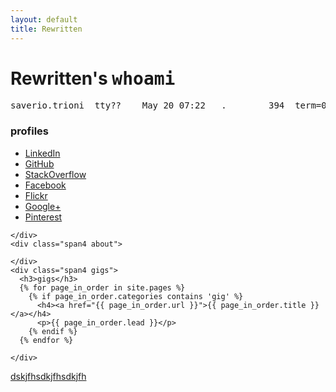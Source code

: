 ```yaml
---
layout: default
title: Rewritten
---
```

<h1>Rewritten's <tt>whoami</tt></h1>
<pre>saverio.trioni  tty??    May 20 07:22   .        394  term=0 exit=0</pre>


<div class="container">
  <div class="row">
    <div class="span4 links">
      <h3>profiles</h3>
      <ul>
        <li><a href="http://www.linkedin.com/in/saveriotrioni">LinkedIn</a></li>
        <li><a href="https://github.com/rewritten">GitHub</a></li>
        <li><a href="http://stackoverflow.com/users/384417/rewritten">StackOverflow</a></li>
        <li><a href="https://www.facebook.com/saveriotrioni">Facebook</a></li>
        <li><a href="http://www.flickr.com/people/saverio/">Flickr</a></li>
        <li><a href="https://plus.google.com/116362878025063680326" data-icon="google-plus">Google+</a></li>
        <li><a href="http://pinterest.com/rewritten2013/">Pinterest</a></li>
      </ul>

    </div>
    <div class="span4 about">

    </div>
    <div class="span4 gigs">
      <h3>gigs</h3>
      {% for page_in_order in site.pages %}
        {% if page_in_order.categories contains 'gig' %}
          <h4><a href="{{ page_in_order.url }}">{{ page_in_order.title }}</a></h4>
          <p>{{ page_in_order.lead }}</p>
        {% endif %}
      {% endfor %}

    </div>
  </div>
</div>


<a href="http://facebook.com/ksdjhfksjdhfsf">dskjfhsdkjfhsdkjfh</a>